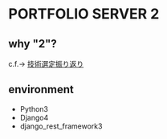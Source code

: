 # PORTFOLIO SERVER 2
## why "2"?
c.f.-> [技術選定振り返り](https://note.com/y_u_k_i_open/n/n8aab39033f9d#528ce6fc-59dd-4531-8f14-62beee15e796)
## environment
* Python3
* Django4
* django_rest_framework3

